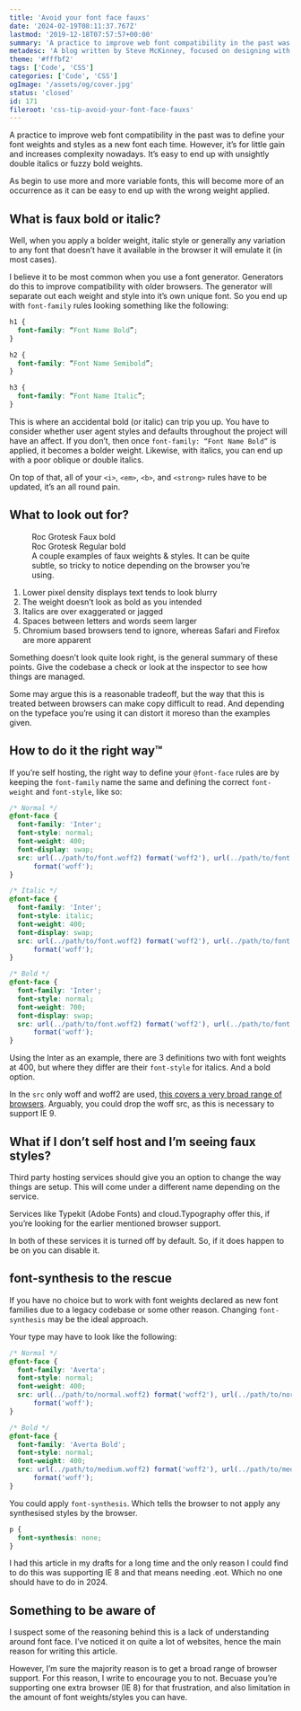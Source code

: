 ```yaml
---
title: 'Avoid your font face fauxs'
date: '2024-02-19T08:11:37.767Z'
lastmod: '2019-12-18T07:57:57+00:00'
summary: 'A practice to improve web font compatibility in the past was to define your font weights and styles as a new font each time. However, it’s for little gain and increases complexity. It’s easy to end up with unsightly double italics or fuzzy bold weights.'
metadesc: 'A blog written by Steve McKinney, focused on designing with Illustrator and writing maintainable CSS.'
theme: '#fffbf2'
tags: ['Code', 'CSS']
categories: ['Code', 'CSS']
ogImage: '/assets/og/cover.jpg'
status: 'closed'
id: 171
fileroot: 'css-tip-avoid-your-font-face-fauxs'
---
```


A practice to improve web font compatibility in the past was to define your font weights and styles as a new font each time. However, it’s for little gain and increases complexity nowadays. It’s easy to end up with unsightly double italics or fuzzy bold weights.

As begin to use more and more variable fonts, this will become more of an occurrence as it can be easy to end up with the wrong weight applied.

## What is faux bold or italic?
Well, when you apply a bolder weight, italic style or generally any variation to any font that doesn’t have it available in the browser it will emulate it (in most cases).

I believe it to be most common when you use a font generator. Generators do this to improve compatibility with older browsers. The generator will separate out each weight and style into it’s own unique font. So you end up with `font-family` rules looking something like the following:

```css
h1 {
  font-family: “Font Name Bold”;
}

h2 {
  font-family: “Font Name Semibold”;
}

h3 {
  font-family: “Font Name Italic”;
}
```

This is where an accidental bold (or italic) can trip you up. You have to consider whether user agent styles and defaults throughout the project will have an affect. If you don’t, then once `font-family: “Font Name Bold”` is applied, it becomes a bolder weight. Likewise, with italics, you can end up with a poor oblique or double italics.

On top of that, all of your `<i>`, `<em>`, `<b>`, and `<strong>` rules have to be updated, it’s an all round pain.

## What to look out for?

<figure>
<div className="sandbox">
  <div className="flex flex-col gap-4 p-[7.5vi]">
    <div className="text-left">
      <span className="font-extrabold font-variation-extrabold font-display text-7xl leading-7xl block">Roc Grotesk</span>
      <span className="font-ui text-ui-body block">Faux bold</span>
    </div>
    <div className="text-left">
      <span className="font-variation-extrabold font-display text-7xl leading-7xl block">Roc Grotesk</span>
      <span className="font-ui text-ui-body block">Regular bold</span>
    </div>
  </div>
</div>
<figcaption>A couple examples of faux weights & styles. It can be quite subtle, so tricky to notice depending on the browser you’re using.</figcaption>
</figure>

1. Lower pixel density displays text tends to look blurry
2. The weight doesn’t look as bold as you intended
3. Italics are over exaggerated or jagged
4. Spaces between letters and words seem larger
5. Chromium based browsers tend to ignore, whereas Safari and Firefox are more apparent

Something doesn’t look quite look right, is the general summary of these points. Give the codebase a check or look at the inspector to see how things are managed.

Some may argue this is a reasonable tradeoff, but the way that this is treated between browsers can make copy difficult to read. And depending on the typeface you’re using it can distort it moreso than the examples given.

## How to do it the right way™

If you’re self hosting, the right way to define your `@font-face` rules are by keeping the `font-family` name the same and defining the correct `font-weight` and `font-style`, like so:

```css:simple-font-face.css showLineNumbers
/* Normal */
@font-face {
  font-family: 'Inter';
  font-style: normal;
  font-weight: 400;
  font-display: swap;
  src: url(../path/to/font.woff2) format('woff2'), url(../path/to/font.woff)
      format('woff');
}

/* Italic */
@font-face {
  font-family: 'Inter';
  font-style: italic;
  font-weight: 400;
  font-display: swap;
  src: url(../path/to/font.woff2) format('woff2'), url(../path/to/font.woff)
      format('woff');
}

/* Bold */
@font-face {
  font-family: 'Inter';
  font-style: normal;
  font-weight: 700;
  font-display: swap;
  src: url(../path/to/font.woff2) format('woff2'), url(../path/to/font.woff)
      format('woff');
}
```

Using the Inter as an example, there are 3 definitions two with font weights at 400, but where they differ are their `font-style` for italics. And a bold option.

In the `src` only woff and woff2 are used, [this covers a very broad range of browsers](https://caniuse.com/#search=woff). Arguably, you could drop the woff src, as this is necessary to support IE 9.

## What if I don’t self host and I’m seeing faux styles?

Third party hosting services should give you an option to change the way things are setup. This will come under a different name depending on the service.

Services like Typekit (Adobe Fonts) and cloud.Typography offer this, if you’re looking for the earlier mentioned browser support.

In both of these services it is turned off by default. So, if it does happen to be on you can disable it.

## font-synthesis to the rescue

If you have no choice but to work with font weights declared as new font families due to a legacy codebase or some other reason. Changing `font-synthesis` may be the ideal approach.

Your type may have to look like the following:

```css
/* Normal */
@font-face {
  font-family: 'Averta';
  font-style: normal;
  font-weight: 400;
  src: url(../path/to/normal.woff2) format('woff2'), url(../path/to/normal.woff)
      format('woff');
}

/* Bold */
@font-face {
  font-family: 'Averta Bold';
  font-style: normal;
  font-weight: 400;
  src: url(../path/to/medium.woff2) format('woff2'), url(../path/to/medium.woff)
      format('woff');
}
```

You could apply `font-synthesis`. Which tells the browser to not apply any synthesised styles by the browser.

```css
p {
  font-synthesis: none;
}
```

I had this article in my drafts for a long time and the only reason I could find to do this was supporting IE 8 and that means needing .eot. Which no one should have to do in 2024.

## Something to be aware of

I suspect some of the reasoning behind this is a lack of understanding around font face. I’ve noticed it on quite a lot of websites, hence the main reason for writing this article.

However, I’m sure the majority reason is to get a broad range of browser support. For this reason, I write to encourage you to not. Becuase you’re supporting one extra browser (IE 8) for that frustration, and also limitation in the amount of font weights/styles you can have.
